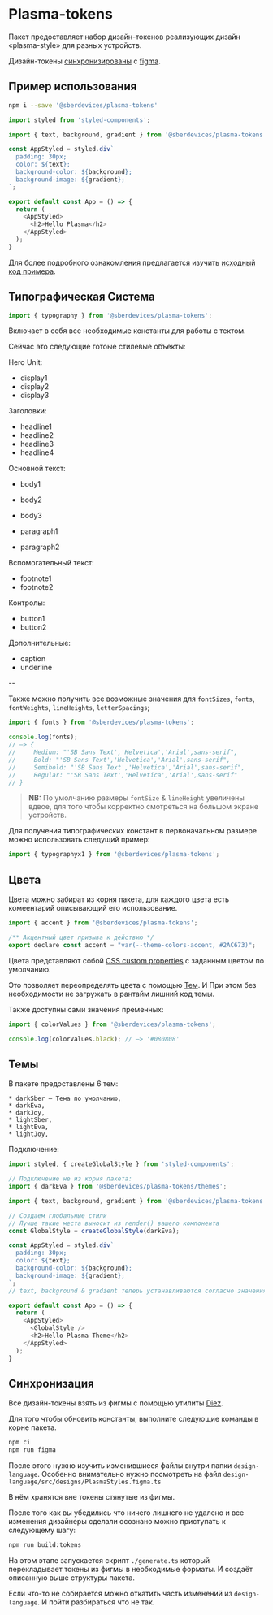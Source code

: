 # Plasma-tokens


Пакет предоставляет набор дизайн-токенов реализующих дизайн «plasma-style» для разных устройств.

Дизайн-токены [синхронизированы](#Синхронизация) с [figma](https://www.figma.com).

## Пример использования

```sh
npm i --save '@sberdevices/plasma-tokens'
```

```js
import styled from 'styled-components';

import { text, background, gradient } from '@sberdevices/plasma-tokens';

const AppStyled = styled.div`
  padding: 30px;
  color: ${text};
  background-color: ${background};
  background-image: ${gradient};
`;

export default const App = () => {
  return (
    <AppStyled>
      <h2>Hello Plasma</h2>
    </AppStyled>
  );
}

```

Для более подробного ознакомления предлагается изучить [исходный код примера](example-codebases/example-styled-components/src/App.tsx).

## Типографическая Система

```js
import { typography } from '@sberdevices/plasma-tokens';
```
Включает в себя все необходимые константы для работы с тектом.

Сейчас это следующие готоые стилевые объекты:

Hero Unit:
  * display1
  * display2
  * display3

Заголовки:
  * headline1
  * headline2
  * headline3
  * headline4

Основной текст:
  * body1
  * body2
  * body3

  * paragraph1
  * paragraph2

Вспомогательный текст:
  * footnote1
  * footnote2

Контролы:
  * button1
  * button2

Дополнительные:
  * caption
  * underline

--

Также можно получить все возможные значения для `fontSizes`, `fonts`, `fontWeights`, `lineHeights`, `letterSpacings`;

```js
import { fonts } from '@sberdevices/plasma-tokens';

console.log(fonts);
// –> {
//     Medium: "'SB Sans Text','Helvetica','Arial',sans-serif",
//     Bold: "'SB Sans Text','Helvetica','Arial',sans-serif",
//     Semibold: "'SB Sans Text','Helvetica','Arial',sans-serif",
//     Regular: "'SB Sans Text','Helvetica','Arial',sans-serif"
// }
```

> **NB:** По умолчанию размеры `fontSize` & `lineHeight` увеличены вдвое, для того чтобы корректно смотреться на большом экране устройств.

Для получения типографических констант в первоначальном размере можно использовать следущий пример:

```js
import { typographyx1 } from '@sberdevices/plasma-tokens';
```

## Цвета

Цвета можно забират из корня пакета, для каждого цвета есть комеентарий описывающий его использование.


```js
import { accent } from '@sberdevices/plasma-tokens';

```

```js
/** Акцентный цвет призыва к действию */
export declare const accent = "var(--theme-colors-accent, #2AC673)";
```

Цвета представляют собой [CSS custom properties](https://developer.mozilla.org/en-US/docs/Web/CSS/--*) c заданным цветом по умолчанию.

Это позволяет переопределять цвета с помощью [Тем](#Темы). И При этом без необходимости не загружать в рантайм лишний код темы.

Также доступны сами значения пременных:

```js
import { colorValues } from '@sberdevices/plasma-tokens';

console.log(colorValues.black); // –> '#080808'

```


## Темы

В пакете предоставлены 6 тем:

    * darkSber – Тема по умолчанию,
    * darkEva,
    * darkJoy,
    * lightSber,
    * lightEva,
    * lightJoy,

Подключение:

```js
import styled, { createGlobalStyle } from 'styled-components';

// Подключение не из корня пакета:
import { darkEva } from '@sberdevices/plasma-tokens/themes';

import { text, background, gradient } from '@sberdevices/plasma-tokens';

// Создаем глобальные стили
// Лучше такие места выносит из render() вашего компонента
const GlobalStyle = createGlobalStyle(darkEva);

const AppStyled = styled.div`
  padding: 30px;
  color: ${text};
  background-color: ${background};
  background-image: ${gradient};
`;
// text, background & gradient теперь устанавливаются согласно значениям из темы darkEva

export default const App = () => {
  return (
    <AppStyled>
      <GlobalStyle />
      <h2>Hello Plasma Theme</h2>
    </AppStyled>
  );
}

```


## Синхронизация


Все дизайн-токены взять из фигмы с помощью утилиты [Diez](https://diez.org/).



Для того чтобы обновить константы, выполните следующие команды
в корне пакета.

```sh
npm ci
npm run figma
```

После этого нужно изучить изменившиеся файлы внутри папки `design-language`.
Особенно внимательно нужно посмотреть на файл `design-language/src/designs/PlasmaStyles.figma.ts`

В нём хранятся вне токены стянутые из фигмы.

После того как вы убедились что ничего лишнего не удалено и все изменения дизайнеры сделали осознано можно приступать к следующему шагу:

```sh
npm run build:tokens
```

На этом этапе запускается скрипт `./generate.ts` который перекладывает токены из фигмы в необходимые форматы. И создаёт описанную выше структуры пакета.

Если что-то не собирается можно откатить часть изменений из `design-language`. И пойти разбираться что не так. 


